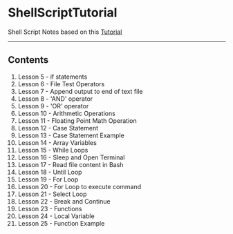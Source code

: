 # ShellScriptTutorial

Shell Script Notes based on this [Tutorial](https://www.youtube.com/playlist?list=PLS1QulWo1RIYmaxcEqw5JhK3b-6rgdWO_)

---

## Contents

1. Lesson 5 - if statements 
2. Lesson 6 - File Test Operators
3. Lesson 7 - Append output to end of text file
4. Lesson 8 - 'AND' operator
5. Lesson 9 - 'OR' operator
6. Lesson 10 - Arithmetic Operations
7. Lesson 11 - Floating Point Math Operation
8. Lesson 12 - Case Statement
9. Lesson 13 - Case Statement Example
10. Lesson 14 - Array Variables
11. Lesson 15 - While Loops
12. Lesson 16 - Sleep and Open Terminal
13. Lesson 17 - Read file content in Bash
14. Lesson 18 - Until Loop
15. Lesson 19 - For Loop
16. Lesson 20 - For Loop to execute command
17. Lesson 21 - Select Loop
18. Lesson 22 - Break and Continue
19. Lesson 23 - Functions
20. Lesson 24 - Local Variable
21. Lesson 25 - Function Example
